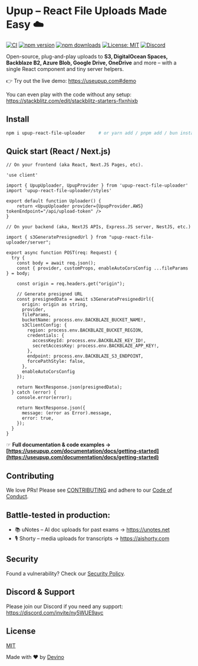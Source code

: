 # Upup – React File Uploads Made Easy ☁️

[![CI](https://github.com/DevinoSolutions/upup/actions/workflows/publish.yml/badge.svg?branch=master)](https://github.com/DevinoSolutions/upup/actions/workflows/publish.yml)
[![npm version](https://img.shields.io/npm/v/upup-react-file-uploader)](https://www.npmjs.com/package/upup-react-file-uploader)
[![npm downloads](https://img.shields.io/npm/dw/upup-react-file-uploader)](https://www.npmjs.com/package/upup-react-file-uploader)
[![License: MIT](https://img.shields.io/badge/License-MIT-yellow.svg)](LICENSE)
[![Discord](https://img.shields.io/discord/1299099371647930502?label=discord&logo=discord&logoColor=white&color=5865F2)](https://discord.gg/ny5WUE9ayc)

Open-source, plug-and-play uploads to **S3, DigitalOcean Spaces, Backblaze B2, Azure Blob, Google Drive, OneDrive** and more – with a single React component and tiny server helpers.

👉 Try out the live demo: https://useupup.com#demo

You can even play with the code without any setup: https://stackblitz.com/edit/stackblitz-starters-flxnhixb

## Install

```bash
npm i upup-react-file-uploader     # or yarn add / pnpm add / bun install
```

## Quick start (React / Next.js)

```tsx
// On your frontend (aka React, Next.JS Pages, etc).

'use client'

import { UpupUploader, UpupProvider } from 'upup-react-file-uploader'
import 'upup-react-file-uploader/styles'

export default function Uploader() {
    return <UpupUploader provider={UpupProvider.AWS} tokenEndpoint="/api/upload-token" />
}
```

```tsx
// On your backend (aka, NextJS APIs, Express.JS server, NestJS, etc.)

import { s3GeneratePresignedUrl } from "upup-react-file-uploader/server";

export async function POST(req: Request) {
  try {
    const body = await req.json();
    const { provider, customProps, enableAutoCorsConfig ...fileParams } = body;

    const origin = req.headers.get("origin");

    // Generate presigned URL
    const presignedData = await s3GeneratePresignedUrl({
      origin: origin as string,
      provider,
      fileParams,
      bucketName: process.env.BACKBLAZE_BUCKET_NAME!,
      s3ClientConfig: {
        region: process.env.BACKBLAZE_BUCKET_REGION,
        credentials: {
          accessKeyId: process.env.BACKBLAZE_KEY_ID!,
          secretAccessKey: process.env.BACKBLAZE_APP_KEY!,
        },
        endpoint: process.env.BACKBLAZE_S3_ENDPOINT,
        forcePathStyle: false,
      },
      enableAutoCorsConfig
    });

    return NextResponse.json(presignedData);
  } catch (error) {
    console.error(error);

    return NextResponse.json({
      message: (error as Error).message,
      error: true,
    });
  }
}
```

☞ **Full documentation & code examples → [https://useupup.com/documentation/docs/getting-started](https://useupup.com/documentation/docs/getting-started)**

## Contributing

We love PRs! Please see [CONTRIBUTING](CONTRIBUTING.md) and adhere to our [Code of Conduct](CODE_OF_CONDUCT.md).

## Battle-tested in production:

-   📚 uNotes – AI doc uploads for past exams → https://unotes.net
-   🎙 Shorty – media uploads for transcripts → https://aishorty.com

## Security

Found a vulnerability? Check our [Security Policy](SECURITY.md).

## Discord & Support

Please join our Discord if you need any support: https://discord.com/invite/ny5WUE9ayc

## License

[MIT](LICENSE)

Made with ❤️ by [Devino](https://devino.ca/)
